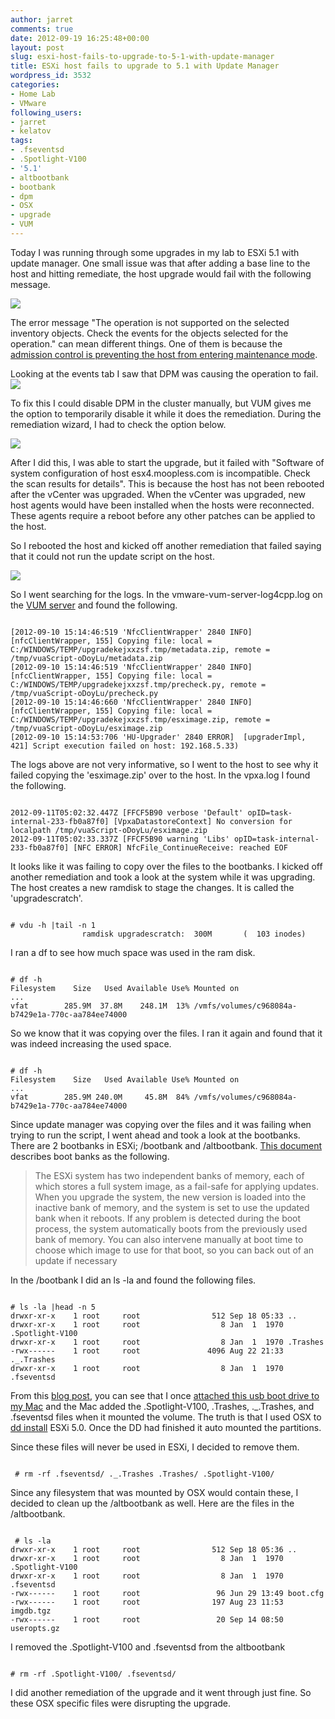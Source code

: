 ```yaml
---
author: jarret
comments: true
date: 2012-09-19 16:25:48+00:00
layout: post
slug: esxi-host-fails-to-upgrade-to-5-1-with-update-manager
title: ESXi host fails to upgrade to 5.1 with Update Manager
wordpress_id: 3532
categories:
- Home Lab
- VMware
following_users:
- jarret
- kelatov
tags:
- .fseventsd
- .Spotlight-V100
- '5.1'
- altbootbank
- bootbank
- dpm
- OSX
- upgrade
- VUM
---
```


Today I was running through some upgrades in my lab to ESXi 5.1 with update manager. One small issue was that after adding a base line to the host and hitting remediate, the host upgrade would fail with the following message.

[![](http://virtuallyhyper.com/wp-content/uploads/2012/09/esxi5.1-upgrade-fails.png)](http://virtuallyhyper.com/wp-content/uploads/2012/09/esxi5.1-upgrade-fails.png)

The error message "The operation is not supported on the selected inventory objects. Check the events for the objects selected for the operation." can mean different things. One of them is because the [admission control is preventing the host from entering maintenance mode](http://kb.vmware.com/kb/1024331).

Looking at the events tab I saw that DPM was causing the operation to fail.
[![](http://virtuallyhyper.com/wp-content/uploads/2012/09/esx5.1-upgrade-DPM.png)](http://virtuallyhyper.com/wp-content/uploads/2012/09/esx5.1-upgrade-DPM.png)

To fix this I could disable DPM in the cluster manually, but VUM gives me the option to temporarily disable it while it does the remediation. During the remediation wizard, I had to check the option below.

[![](http://virtuallyhyper.com/wp-content/uploads/2012/09/esx5.1-upgrade-disable-dpm.png)](http://virtuallyhyper.com/wp-content/uploads/2012/09/esx5.1-upgrade-disable-dpm.png)

After I did this, I was able to start the upgrade, but it failed with "Software of system configuration of host esx4.moopless.com is incompatible. Check the scan results for details". This is because the host has not been rebooted after the vCenter was upgraded. When the vCenter was upgraded, new host agents would have been installed when the hosts were reconnected. These agents require a reboot before any other patches can be applied to the host.

So I rebooted the host and kicked off another remediation that failed saying that it could not run the update script on the host.

[![](http://virtuallyhyper.com/wp-content/uploads/2012/09/esx5.1-upgrade-run-script.png)](http://virtuallyhyper.com/wp-content/uploads/2012/09/esx5.1-upgrade-run-script.png)

So I went searching for the logs. In the vmware-vum-server-log4cpp.log on the [VUM server](http://kb.vmware.com/kb/1003693) and found the following.


```

[2012-09-10 15:14:46:519 'NfcClientWrapper' 2840 INFO]  [nfcClientWrapper, 155] Copying file: local = C:/WINDOWS/TEMP/upgradekejxxzsf.tmp/metadata.zip, remote = /tmp/vuaScript-oDoyLu/metadata.zip
[2012-09-10 15:14:46:519 'NfcClientWrapper' 2840 INFO]  [nfcClientWrapper, 155] Copying file: local = C:/WINDOWS/TEMP/upgradekejxxzsf.tmp/precheck.py, remote = /tmp/vuaScript-oDoyLu/precheck.py
[2012-09-10 15:14:46:660 'NfcClientWrapper' 2840 INFO]  [nfcClientWrapper, 155] Copying file: local = C:/WINDOWS/TEMP/upgradekejxxzsf.tmp/esximage.zip, remote = /tmp/vuaScript-oDoyLu/esximage.zip
[2012-09-10 15:14:53:706 'HU-Upgrader' 2840 ERROR]  [upgraderImpl, 421] Script execution failed on host: 192.168.5.33)

```


The logs above are not very informative, so I went to the host to see why it failed copying the 'esximage.zip' over to the host. In the vpxa.log I found the following.


```

2012-09-11T05:02:32.447Z [FFCF5B90 verbose 'Default' opID=task-internal-233-fb0a87f0] [VpxaDatastoreContext] No conversion for localpath /tmp/vuaScript-oDoyLu/esximage.zip
2012-09-11T05:02:33.337Z [FFCF5B90 warning 'Libs' opID=task-internal-233-fb0a87f0] [NFC ERROR] NfcFile_ContinueReceive: reached EOF

```


It looks like it was failing to copy over the files to the bootbanks. I kicked off another remediation and took a look at the system while it was upgrading. The host creates a new ramdisk to stage the changes. It is called the 'upgradescratch'.


```

# vdu -h |tail -n 1
                ramdisk upgradescratch:  300M		(  103 inodes)

```


I ran a df to see how much space was used in the ram disk.


```

# df -h
Filesystem    Size   Used Available Use% Mounted on
...
vfat        285.9M  37.8M    248.1M  13% /vmfs/volumes/c968084a-b7429e1a-770c-aa784ee74000

```


So we know that it was copying over the files. I ran it again and found that it was indeed increasing the used space.


```

# df -h
Filesystem    Size   Used Available Use% Mounted on
...
vfat        285.9M 240.0M     45.8M  84% /vmfs/volumes/c968084a-b7429e1a-770c-aa784ee74000

```


Since update manager was copying over the files and it was failing when trying to run the script, I went ahead and took a look at the bootbanks. There are 2 bootbanks in ESXi; /bootbank and /altbootbank. [This document](http://www.vmware.com/files/pdf/ESXi_architecture.pdf) describes boot banks as the following.


> The ESXi system has two independent banks of memory, each
of which stores a full system image, as a fail-safe for applying
updates. When you upgrade the system, the new version is
loaded into the inactive bank of memory, and the system is
set to use the updated bank when it reboots. If any problem
is detected during the boot process, the system automatically
boots from the previously used bank of memory. You can also
intervene manually at boot time to choose which image to use
for that boot, so you can back out of an update if necessary


In the /bootbank I did an ls -la and found the following files.


```

# ls -la |head -n 5
drwxr-xr-x    1 root     root                512 Sep 18 05:33 ..
drwxr-xr-x    1 root     root                  8 Jan  1  1970 .Spotlight-V100
drwxr-xr-x    1 root     root                  8 Jan  1  1970 .Trashes
-rwx------    1 root     root               4096 Aug 22 21:33 ._.Trashes
drwxr-xr-x    1 root     root                  8 Jan  1  1970 .fseventsd

```


From this [blog post](http://coolestguyplanettech.com/downtown/spotlight-out-control-mac-os-x-lion-107), you can see that I once [attached this usb boot drive to my Mac](http://www.ghacks.net/2009/08/19/spotlight-v100-and-trashes-folders-on-usb-flash-drives/) and the Mac added the .Spotlight-V100, .Trashes, ._.Trashes, and .fseventsd files when it mounted the volume. The truth is that I used OSX to [dd install](http://vmwire.com/2011/09/11/creating-vsphere-5-esxi-embedded-usb-stick/) ESXi 5.0. Once the DD had finished it auto mounted the partitions.

Since these files will never be used in ESXi, I decided to remove them.


```

 # rm -rf .fseventsd/ ._.Trashes .Trashes/ .Spotlight-V100/

```


Since any filesystem that was mounted by OSX would contain these, I decided to clean up the /altbootbank as well. Here are the files in the /altbootbank.


```

 # ls -la
drwxr-xr-x    1 root     root                512 Sep 18 05:36 ..
drwxr-xr-x    1 root     root                  8 Jan  1  1970 .Spotlight-V100
drwxr-xr-x    1 root     root                  8 Jan  1  1970 .fseventsd
-rwx------    1 root     root                 96 Jun 29 13:49 boot.cfg
-rwx------    1 root     root                197 Aug 23 11:53 imgdb.tgz
-rwx------    1 root     root                 20 Sep 14 08:50 useropts.gz

```


I removed the .Spotlight-V100 and .fseventsd from the altbootbank


```

# rm -rf .Spotlight-V100/ .fseventsd/

```


I did another remediation of the upgrade and it went through just fine. So these OSX specific files were disrupting the upgrade.
